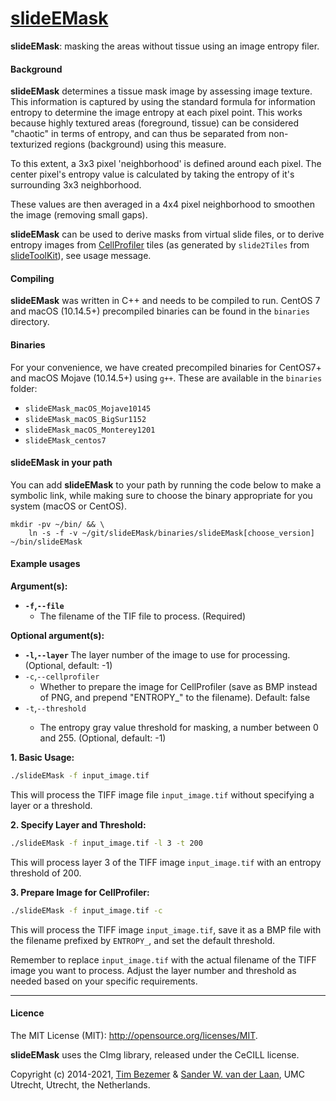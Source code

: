 [slideEMask](https://github.com/swvanderlaan/slideEMask)
============

**slideEMask**: masking the areas without tissue using an image entropy filer.

#### Background
**slideEMask** determines a tissue mask image by assessing image texture. This information is captured by using the standard formula for information entropy to determine the image entropy at each pixel point. This works because highly textured areas (foreground, tissue) can be considered "chaotic" in terms of entropy, and can thus be separated from non-texturized regions (background) using this measure.

To this extent, a 3x3 pixel 'neighborhood' is defined around each pixel. The center pixel's entropy value is calculated by taking the entropy of it's surrounding 3x3 neighborhood.

These values are then averaged in a 4x4 pixel neighborhood to smoothen the image (removing small gaps).

**slideEMask** can be used to derive masks from virtual slide files, or to derive entropy images from [CellProfiler](https://cellprofiler.org) tiles (as generated by `slide2Tiles` from [slideToolKit](https://github.com/swvanderlaan/slideToolKit)), see usage message.


#### Compiling
**slideEMask** was written in C++ and needs to be compiled to run. CentOS 7 and macOS (10.14.5+) precompiled binaries can be found in the `binaries` directory.

#### Binaries

For your convenience, we have created precompiled binaries for CentOS7+ and macOS Mojave (10.14.5+) using `g++`. These are available in the `binaries` folder:

- `slideEMask_macOS_Mojave10145`
- `slideEMask_macOS_BigSur1152`
- `slideEMask_macOS_Monterey1201`
- `slideEMask_centos7`

#### slideEMask in your path
You can add **slideEMask** to your path by running the code below to make a symbolic link, while making sure to choose the binary appropriate for you system (macOS or CentOS).

```
mkdir -pv ~/bin/ && \
	ln -s -f -v ~/git/slideEMask/binaries/slideEMask[choose_version] ~/bin/slideEMask
```

#### Example usages

**Argument(s):**
- **`-f`,`--file` <string>**
  - The filename of the TIF file to process. (Required)

**Optional argument(s):**
- **`-l`,`--layer` <integer>**
The layer number of the image to use for processing. (Optional, default: -1)
- `-c`,`--cellprofiler`
  - Whether to prepare the image for CellProfiler (save as BMP instead of PNG, and prepend "ENTROPY_" to the filename). Default: false
- `-t`,`--threshold` <integer>
  - The entropy gray value threshold for masking, a number between 0 and 255. (Optional, default: -1)


**1. Basic Usage:**
   ```bash
   ./slideEMask -f input_image.tif
   ```
   This will process the TIFF image file `input_image.tif` without specifying a layer or a threshold.

**2. Specify Layer and Threshold:**
   ```bash
   ./slideEMask -f input_image.tif -l 3 -t 200
   ```
   This will process layer 3 of the TIFF image `input_image.tif` with an entropy threshold of 200.

**3. Prepare Image for CellProfiler:**
   ```bash
   ./slideEMask -f input_image.tif -c
   ```
   This will process the TIFF image `input_image.tif`, save it as a BMP file with the filename prefixed by `ENTROPY_`, and set the default threshold.

Remember to replace `input_image.tif` with the actual filename of the TIFF image you want to process. Adjust the layer number and threshold as needed based on your specific requirements.

-----------------------------------------------
#### Licence
The MIT License (MIT): <http://opensource.org/licenses/MIT>.

**slideEMask** uses the CImg library, released under the CeCILL license.

Copyright (c) 2014-2021, [Tim Bezemer](https://github.com/tbezemer) & [Sander W. van der Laan](https://github.com/swvanderlaan), UMC Utrecht, Utrecht, the Netherlands.

